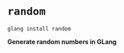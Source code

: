 <!--
This file can be used to describe your kennel, replace "<kennel-name>" with the name of your kennel.

For more info on kennels, see https://sites.google.com/view/george-lang/documentation/standard-docs/kennels/creating-kennels
-->

# `random`
```shell
glang install random
```

**Generate random numbers in GLang**
